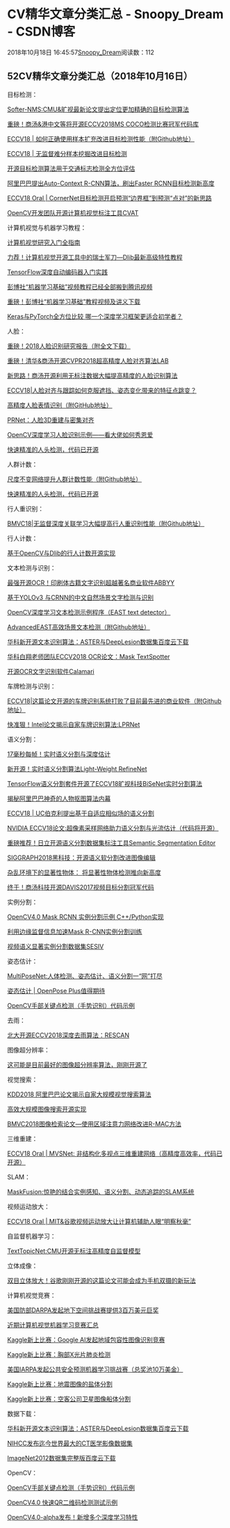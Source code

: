 # CV精华文章分类汇总 - Snoopy_Dream - CSDN博客





2018年10月18日 16:45:57[Snoopy_Dream](https://me.csdn.net/e01528)阅读数：112








## 52CV精华文章分类汇总（2018年10月16日）



目标检测：

[Softer-NMS:CMU&旷视最新论文提出定位更加精确的目标检测算法](http://mp.weixin.qq.com/s?__biz=MzIwMTE1NjQxMQ==&mid=2247484346&idx=1&sn=d92cfed3909b61b79f59fba75b84cdc1&chksm=96f371eea184f8f8a67c456cbc3e7a6e40e30d7b305a84000d45fe4aa5e078b24e50bc74de7b&scene=21#wechat_redirect)

[重磅！商汤&港中文等将开源ECCV2018MS COCO检测比赛冠军代码库](http://mp.weixin.qq.com/s?__biz=MzIwMTE1NjQxMQ==&mid=2247484255&idx=1&sn=a72c8291449ed2515d376dc013f19199&chksm=96f3710ba184f81d286092cd705f69f07732f0590a7ff370974ab2184d883c98875fef1ee51a&scene=21#wechat_redirect)

[ECCV18 | 如何正确使用样本扩充改进目标检测性能（附Github地址）](http://mp.weixin.qq.com/s?__biz=MzIwMTE1NjQxMQ==&mid=2247484225&idx=1&sn=5b9edbbd22519a207a4eed7a4c2ebb08&chksm=96f37115a184f80347828ab625647e530a115b7a40b9971baf991473541983f8d18beb72a61a&scene=21#wechat_redirect)

[ECCV18 | 无监督难分样本挖掘改进目标检测](http://mp.weixin.qq.com/s?__biz=MzIwMTE1NjQxMQ==&mid=2247484120&idx=1&sn=7ec0d673b1730d5e7190c36ce166504b&chksm=96f3708ca184f99aeeb3380fa890fb30e58900f186823d9fdd2e29befd563c3112a4404f459e&scene=21#wechat_redirect)

[开源目标检测算法用于交通标志检测全方位评估](http://mp.weixin.qq.com/s?__biz=MzIwMTE1NjQxMQ==&mid=2247484107&idx=1&sn=cdeeebf75f5cc0549ec2764e2f9c8e04&chksm=96f3709fa184f9893ba16c19c7c2ea9b73e0967590f1735dc7ddceb027271670972b6e69f030&scene=21#wechat_redirect)

[阿里巴巴提出Auto-Context R-CNN算法，刷出Faster RCNN目标检测新高度](http://mp.weixin.qq.com/s?__biz=MzIwMTE1NjQxMQ==&mid=2247483986&idx=2&sn=e9e73135d59d7a646a3c5c817b14e4d8&chksm=96f37006a184f910f716373097d5fa88de4e2c1baa234edbaef8ad9d2907041621ec237218e0&scene=21#wechat_redirect)

[ECCV18 Oral | CornerNet目标检测开启预测“边界框”到预测“点对”的新思路](http://mp.weixin.qq.com/s?__biz=MzIwMTE1NjQxMQ==&mid=2247483953&idx=1&sn=78abd4b5c4f4dcb79932afcd21a05745&chksm=96f37065a184f973a0a50a8b2a35bcd96a13a1c2b38e4bf3e4ca80e5d4b3b80c9b6a3e3134e0&scene=21#wechat_redirect)

[OpenCV开发团队开源计算机视觉标注工具CVAT](http://mp.weixin.qq.com/s?__biz=MzIwMTE1NjQxMQ==&mid=2247483935&idx=1&sn=0d594540421f4bef561d226fd22e7b81&chksm=96f3704ba184f95dc56440f79ad5678a908e9a11ff4babe93dd3ac462a33cf00333443334dc6&scene=21#wechat_redirect)





计算机视觉与机器学习教程：

[计算机视觉研究入门全指南](http://mp.weixin.qq.com/s?__biz=MzIwMTE1NjQxMQ==&mid=2247484258&idx=1&sn=89afd765adab02d4bc65f61ee68cac90&chksm=96f37136a184f8200830c064c196b492267009317646f8081843d59d84d0e6180577d4cef609&scene=21#wechat_redirect)

[力荐！计算机视觉开源工具中的瑞士军刀—Dlib最新高级特性教程](http://mp.weixin.qq.com/s?__biz=MzIwMTE1NjQxMQ==&mid=2247484094&idx=1&sn=6f659dfe81a8ae8c26b1e2da28e78ec3&chksm=96f370eaa184f9fced0cb5984bac82b610a1e8532e60feb50e4ec0a758887bc2d605944ea503&scene=21#wechat_redirect)

[TensorFlow深度自动编码器入门实践](http://mp.weixin.qq.com/s?__biz=MzIwMTE1NjQxMQ==&mid=2247483887&idx=1&sn=57a7f93ff7f24b6f71183142176bfc1f&chksm=96f373bba184faaddbc764253bc0d9c3f442b8be1802ef28b4f3a48acd64277105f934b5d987&scene=21#wechat_redirect)

[彭博社“机器学习基础”视频教程已经全部搬到腾讯视频](http://mp.weixin.qq.com/s?__biz=MzIwMTE1NjQxMQ==&mid=2247483935&idx=2&sn=b869898d5e445220de2be7d7ee6df2e7&chksm=96f3704ba184f95ddc012aba6cd0e28f71a9f653ffeb511fe4ff4d4cd3cd54aa25a5f33ae505&scene=21#wechat_redirect)

[重磅！彭博社“机器学习基础”教程视频及讲义下载](http://mp.weixin.qq.com/s?__biz=MzIwMTE1NjQxMQ==&mid=2247483759&idx=1&sn=c9f4526ece0009c1d4b6087b5ca4d582&chksm=96f3733ba184fa2d3fd3414e627da3f198a3477c4c39244fc0b79c3dfb30a04188144cb92ac8&scene=21#wechat_redirect)

[Keras与PyTorch全方位比较 哪一个深度学习框架更适合初学者？](http://mp.weixin.qq.com/s?__biz=MzIwMTE1NjQxMQ==&mid=2247483658&idx=1&sn=64a7044887cec9fdfaf2f170b7ff4bb8&chksm=96f3735ea184fa48cf0b5d3a497aa462ad573582789e8a795c917f2c6d7cbcf9e986792e1248&scene=21#wechat_redirect)



人脸：

[重磅！2018人脸识别研究报告（附全文下载）](http://mp.weixin.qq.com/s?__biz=MzIwMTE1NjQxMQ==&mid=2247484441&idx=1&sn=1e1c23cdc241f4a3f2e93ed36a2fabab&chksm=96f3764da184ff5b19438a70538a89575d1bc48be8f180f8b5c9185cfd49312a9388989b5201&scene=21#wechat_redirect)

[重磅！清华&商汤开源CVPR2018超高精度人脸对齐算法LAB](http://mp.weixin.qq.com/s?__biz=MzIwMTE1NjQxMQ==&mid=2247483942&idx=1&sn=4591d750a8a4fdff34d516492d537c24&chksm=96f37072a184f964f0dd5edb2b61ab170c18b1addb09919bbc78e3ecd4b13995e77aac605a12&scene=21#wechat_redirect)

[新思路！商汤开源利用无标注数据大幅提高精度的人脸识别算法](http://mp.weixin.qq.com/s?__biz=MzIwMTE1NjQxMQ==&mid=2247484244&idx=1&sn=7ad4ee154f24f1cc15bf16b9a4ceaf5a&chksm=96f37100a184f816f76311a944785fd572a1de2963f691ace6c87bd9dc8edad5b86facb650c2&scene=21#wechat_redirect)

[ECCV18|人脸对齐与跟踪如何克服遮挡、姿态变化带来的特征点跳变？](http://mp.weixin.qq.com/s?__biz=MzIwMTE1NjQxMQ==&mid=2247484150&idx=1&sn=5d38847fb3c35f0412d232c5ac4bc77d&chksm=96f370a2a184f9b4c2e2fba08931aeda562bcdd4f6934dc038469da0d0de42748474aac299da&scene=21#wechat_redirect)

[高精度人脸表情识别（附GitHub地址）](http://mp.weixin.qq.com/s?__biz=MzIwMTE1NjQxMQ==&mid=2247483967&idx=2&sn=826531b033d787045aa0c84c0f62f2a4&chksm=96f3706ba184f97d92a24c6c66a709fa607f11044a8165041c2c7be40f682768d9639dc86249&scene=21#wechat_redirect)

[PRNet：人脸3D重建与密集对齐](http://mp.weixin.qq.com/s?__biz=MzIwMTE1NjQxMQ==&mid=2247483729&idx=1&sn=dc9ae0305f3b50f1badff69cafa7682d&chksm=96f37305a184fa13b1559d5e794e4da949d9619834c905b72cf92608e52685c6a8792807f947&scene=21#wechat_redirect)

[OpenCV深度学习人脸识别示例——看大佬如何秀恩爱](http://mp.weixin.qq.com/s?__biz=MzIwMTE1NjQxMQ==&mid=2247484318&idx=1&sn=5d4746ab0deeb0002a4e9da4b5ece717&chksm=96f371caa184f8dc8a31c71992ee49ada0e9329532b773c54b673dc7a54dcbc6465dbf06979e&scene=21#wechat_redirect)

[快速精准的人头检测，代码已开源](http://mp.weixin.qq.com/s?__biz=MzIwMTE1NjQxMQ==&mid=2247484328&idx=1&sn=917c264e355872113ff47f0a1ec20845&chksm=96f371fca184f8ea2522b071cb8671340ae43b1f2eb12239e35cb7df33b089f935c127e6eb43&scene=21#wechat_redirect)



人群计数：

[尺度不变网络提升人群计数性能（附Github地址）](http://mp.weixin.qq.com/s?__biz=MzIwMTE1NjQxMQ==&mid=2247484298&idx=1&sn=a4f1a01cdf43c52af20cef39f6a27941&chksm=96f371dea184f8c86f5f2362dc8a16fe958708b002497551fddc4ddd31c831527dcc0d933ef6&scene=21#wechat_redirect)

[快速精准的人头检测，代码已开源](http://mp.weixin.qq.com/s?__biz=MzIwMTE1NjQxMQ==&mid=2247484328&idx=1&sn=917c264e355872113ff47f0a1ec20845&chksm=96f371fca184f8ea2522b071cb8671340ae43b1f2eb12239e35cb7df33b089f935c127e6eb43&scene=21#wechat_redirect)



行人重识别：

[BMVC18|无监督深度关联学习大幅提高行人重识别性能（附Github地址）](http://mp.weixin.qq.com/s?__biz=MzIwMTE1NjQxMQ==&mid=2247484047&idx=1&sn=78ba913a3e82c61a6699f24538c29bec&chksm=96f370dba184f9cdfa88c5096f4a2ef1313499d9c83a5007ceeaafdb5d45e51b54ea00f2f316&scene=21#wechat_redirect)



行人计数：

[基于OpenCV与Dlib的行人计数开源实现](http://mp.weixin.qq.com/s?__biz=MzIwMTE1NjQxMQ==&mid=2247483973&idx=1&sn=d3d4f47fc3d9d940727ed804fe007c5d&chksm=96f37011a184f9079dd6d2881dd2e7eeb6dcad403266c450c48b225e835e474fc6e0aad3e04c&scene=21#wechat_redirect)

文本检测与识别：

[最强开源OCR！印刷体古籍文字识别超越著名商业软件ABBYY](http://mp.weixin.qq.com/s?__biz=MzIwMTE1NjQxMQ==&mid=2247484451&idx=1&sn=79b74f345c97db1df062ce5dabb63d6e&chksm=96f37677a184ff61ecd46457cf55224cc38c1ea0d95268403c30eca42ac9d52830e2eb332340&scene=21#wechat_redirect)

[基于YOLOv3 与CRNN的中文自然场景文字检测与识别](http://mp.weixin.qq.com/s?__biz=MzIwMTE1NjQxMQ==&mid=2247484232&idx=1&sn=465c97c3e98908b36f22bee23d3003d8&chksm=96f3711ca184f80a280ead5b9ad1c36d6129aa3402f7a7ed6a7168c84dca1fe582bc73cb8814&scene=21#wechat_redirect)

[OpenCV深度学习文本检测示例程序（EAST text detector）](http://mp.weixin.qq.com/s?__biz=MzIwMTE1NjQxMQ==&mid=2247484009&idx=1&sn=78297f019662e9011e245cad3876a7a5&chksm=96f3703da184f92b7a1c4478a26a3b6ac6fdf4686005441cb4948689f69e9483461809521620&scene=21#wechat_redirect)

[AdvancedEAST高效场景文本检测（附Github地址）](http://mp.weixin.qq.com/s?__biz=MzIwMTE1NjQxMQ==&mid=2247484009&idx=2&sn=2c0d5c02407bdfffa2c208ca9f816b9f&chksm=96f3703da184f92b78b92fa8d253b15031d0b98398e1f625fa66e2a12ed8e07f1526218d8ab3&scene=21#wechat_redirect)

[华科新开源文本识别算法：ASTER与DeepLesion数据集百度云下载](http://mp.weixin.qq.com/s?__biz=MzIwMTE1NjQxMQ==&mid=2247483852&idx=1&sn=1462fb93bbf4054cbff267819d8fab6d&chksm=96f37398a184fa8ead8ec3ae0e0eb9818c5a4cd97c67aa5d1108d939c4f62e50c90934fcb883&scene=21#wechat_redirect)

[华科白翔老师团队ECCV2018 OCR论文：Mask TextSpotter](http://mp.weixin.qq.com/s?__biz=MzIwMTE1NjQxMQ==&mid=2247483847&idx=1&sn=3e38c46445648edff0d9f6dd99a5a9fa&chksm=96f37393a184fa851c83ef5b3ffc955fe9747d53323b22b1c28a1e71166ce25c4845fcc76248&scene=21#wechat_redirect)

[开源OCR文字识别软件Calamari](http://mp.weixin.qq.com/s?__biz=MzIwMTE1NjQxMQ==&mid=2247483692&idx=1&sn=053f1d7f97e05d60dd9aacaf511ea799&chksm=96f37378a184fa6e426ce2f30fa6f28f75b9422934cc5af177ea9bed8cd727cd925c8bcf87a5&scene=21#wechat_redirect)



车牌检测与识别：

[ECCV18|这篇论文开源的车牌识别系统打败了目前最先进的商业软件（附Github地址）](http://mp.weixin.qq.com/s?__biz=MzIwMTE1NjQxMQ==&mid=2247484171&idx=1&sn=06de0293581b5511970387eea13c5342&chksm=96f3715fa184f84937675679df25371d9ee9a95b0a72de183c6155ad1487df2b0d3e24f2f904&scene=21#wechat_redirect)

[快准狠！Intel论文揭示自家车牌识别算法:LPRNet](http://mp.weixin.qq.com/s?__biz=MzIwMTE1NjQxMQ==&mid=2247483816&idx=1&sn=8f7063aec580069d09c11ddd4b26bf3a&chksm=96f373fca184faeadcc4b699179d2de1363ab3f139e24bb9a8596c629177b3cabf1f5edbca28&scene=21#wechat_redirect)



语义分割：

[17毫秒每帧！实时语义分割与深度估计](http://mp.weixin.qq.com/s?__biz=MzIwMTE1NjQxMQ==&mid=2247484377&idx=1&sn=f8554076e54279fcd32b7ffa4212fec6&chksm=96f3718da184f89b3669ca32c680c39a5a8553dfb13844607f1358a8e09784adeb6e989f5d01&scene=21#wechat_redirect)

[新开源！实时语义分割算法Light-Weight RefineNet](http://mp.weixin.qq.com/s?__biz=MzIwMTE1NjQxMQ==&mid=2247484400&idx=1&sn=42aa13f9ec8d6684c4255d392ab62bfa&chksm=96f371a4a184f8b2b3c48370302e5c8e33262cc1fcc5d7148bec9fe176c06cc212205427c6d7&scene=21#wechat_redirect)

[TensorFlow语义分割套件开源了ECCV18旷视科技BiSeNet实时分割算法](http://mp.weixin.qq.com/s?__biz=MzIwMTE1NjQxMQ==&mid=2247484278&idx=1&sn=432cbf63465a4c22c44079dac157c701&chksm=96f37122a184f8344abb5f7cc3646c3ddbd1ad5914dff42be9ed6c90066b2b6edcbbba3a7634&scene=21#wechat_redirect)

[揭秘阿里巴巴神奇的人物抠图算法内幕](http://mp.weixin.qq.com/s?__biz=MzIwMTE1NjQxMQ==&mid=2247484138&idx=1&sn=9fd9975c521efb7d49b351e183ff8dac&chksm=96f370bea184f9a82e72bfce2a645793f0f0c6b8f4ddcf335a0f8624747575347fa7fb656209&scene=21#wechat_redirect)

[ECCV18 | UC伯克利提出基于自适应相似场的语义分割](http://mp.weixin.qq.com/s?__biz=MzIwMTE1NjQxMQ==&mid=2247484068&idx=1&sn=4cd84ca0fbd2b6702120f7c2ce16d803&chksm=96f370f0a184f9e654ff7b08b8b5e6a0455b29292b2cd9a7983d936cce1c6339544b99e1e0c0&scene=21#wechat_redirect)

[NVIDIA ECCV18论文:超像素采样网络助力语义分割与光流估计（代码将开源）](http://mp.weixin.qq.com/s?__biz=MzIwMTE1NjQxMQ==&mid=2247484024&idx=1&sn=1d60d9054cb7fd5223014a211dde875e&chksm=96f3702ca184f93a7c2459241e9f68bec9602420c793c37b4e0bbbcff77b6b58a185af73a449&scene=21#wechat_redirect)

[重磅推荐！日立开源语义分割数据集标注工具Semantic Segmentation Editor](http://mp.weixin.qq.com/s?__biz=MzIwMTE1NjQxMQ==&mid=2247483953&idx=2&sn=ebc9c6d24cbe613ae2ff742d0f1dc941&chksm=96f37065a184f9731e174704636d7010a7c3847ceea62451dc7fa08a77299d4178d4fb64d21b&scene=21#wechat_redirect)

[SIGGRAPH2018黑科技：开源语义软分割改进图像编辑](http://mp.weixin.qq.com/s?__biz=MzIwMTE1NjQxMQ==&mid=2247483947&idx=1&sn=beda88fb72014e8c9de394ed3dfea798&chksm=96f3707fa184f969f6ff1673d9350465bd0cd7492bf13b1fa4abf6890ad50a25d07dbab30eb7&scene=21#wechat_redirect)

[杂乱环境下的显著性物体： 将显著性物体检测推向新高度](http://mp.weixin.qq.com/s?__biz=MzIwMTE1NjQxMQ==&mid=2247483908&idx=1&sn=590bd70063766d21442f2995245b7b17&chksm=96f37050a184f94641e2d7d99577c5b3c2ea2d0bde3ab87a1c6bbee36b3da6fb1f5b95a49adb&scene=21#wechat_redirect)

[终于！商汤科技开源DAVIS2017视频目标分割冠军代码](http://mp.weixin.qq.com/s?__biz=MzIwMTE1NjQxMQ==&mid=2247483783&idx=1&sn=10cd4458a6d167dd7b17729d1deac5bf&chksm=96f373d3a184fac53c117ecca6b5c0355e9a4860794087cd67c92d75efe5b8039166fa97706e&scene=21#wechat_redirect)



实例分割：

[OpenCV4.0 Mask RCNN 实例分割示例 C++/Python实现](http://mp.weixin.qq.com/s?__biz=MzIwMTE1NjQxMQ==&mid=2247484384&idx=1&sn=ef2363a48c75a22e753f1c7f11fe9cb8&chksm=96f371b4a184f8a215d6717465666c4e1abb5541db61446984eb48c49f55ea928a888e38df84&scene=21#wechat_redirect)

[利用边缘监督信息加速Mask R-CNN实例分割训练](http://mp.weixin.qq.com/s?__biz=MzIwMTE1NjQxMQ==&mid=2247484289&idx=1&sn=1e2345762c3b0057e779bcc01d0fec05&chksm=96f371d5a184f8c35c10734b22740e112a69c7f48b1bcc575184f76822e18c0229e501c75a8e&scene=21#wechat_redirect)

[视频语义显著实例分割数据集SESIV](http://mp.weixin.qq.com/s?__biz=MzIwMTE1NjQxMQ==&mid=2247483696&idx=1&sn=9c24464150aac9b61cb3abd57aa776ea&chksm=96f37364a184fa725fa4c19429097293c3d9f7c5a004800a1f4523c5d8715697ed69942825a8&scene=21#wechat_redirect)



姿态估计：

[MultiPoseNet:人体检测、姿态估计、语义分割一“网”打尽](http://mp.weixin.qq.com/s?__biz=MzIwMTE1NjQxMQ==&mid=2247483982&idx=2&sn=3f4fb8ed9daf9b1f56cac2692d32e5f2&chksm=96f3701aa184f90c6184dbaef32dcfcdfbeff94bcd68e826947ded915387db6cc569f55155f0&scene=21#wechat_redirect)

[姿态估计 | OpenPose Plus值得期待](http://mp.weixin.qq.com/s?__biz=MzIwMTE1NjQxMQ==&mid=2247484353&idx=2&sn=e442aa76aa96388a7e7c47f368e2bcc5&chksm=96f37195a184f8835b87800770d4b563c304753f417850e7cb37d2ea1cdecc0c6b39acca4ba0&scene=21#wechat_redirect)

[OpenCV手部关键点检测（手势识别）代码示例](http://mp.weixin.qq.com/s?__biz=MzIwMTE1NjQxMQ==&mid=2247484420&idx=2&sn=276b7601eea741af739d08cd8d2cbcdd&chksm=96f37650a184ff46cf2e3751e1ce17f35b1b2dd67bf9116146a6c6d823186daab3f94ee4e4f2&scene=21#wechat_redirect)




去雨：

[北大开源ECCV2018深度去雨算法：RESCAN](http://mp.weixin.qq.com/s?__biz=MzIwMTE1NjQxMQ==&mid=2247483813&idx=1&sn=bef3f73c2694ae21ad3c3ce0d90b55f3&chksm=96f373f1a184fae76893f48ee6b85bdecf5ce2e3d3a6afdb35fea1430e96c6a7c90d3a05f380&scene=21#wechat_redirect)



图像超分辨率：

[这可能是目前最好的图像超分辨率算法，刚刚开源了](http://mp.weixin.qq.com/s?__biz=MzIwMTE1NjQxMQ==&mid=2247484089&idx=2&sn=d08dc9a1a624b41d368c4c173e45c2f6&chksm=96f370eda184f9fb2bf2b78568ad3179c4c6aaa688389854105207b1f16cc26d609370fd6c19&scene=21#wechat_redirect)



视觉搜索：

[KDD2018 阿里巴巴论文揭示自家大规模视觉搜索算法](http://mp.weixin.qq.com/s?__biz=MzIwMTE1NjQxMQ==&mid=2247483967&idx=1&sn=5a95097784178ff7959de9074c90bad6&chksm=96f3706ba184f97de90771123302ca5c23d90cb0060589f146055bdbbdec3b295c242c3643ad&scene=21#wechat_redirect)

[高效大规模图像搜索开源实现](http://mp.weixin.qq.com/s?__biz=MzIwMTE1NjQxMQ==&mid=2247483926&idx=1&sn=c986cbd81bc4519b9407997303480da3&chksm=96f37042a184f954e28156a7bd709f09995175218250a29a2e7a15b6edd52973056e733f85f0&scene=21#wechat_redirect)

[BMVC2018图像检索论文—使用区域注意力网络改进R-MAC方法](http://mp.weixin.qq.com/s?__biz=MzIwMTE1NjQxMQ==&mid=2247483926&idx=2&sn=dad285a593fd3c7d375c262d888e5555&chksm=96f37042a184f954e0960e3e7f841fbb1d4be85b1ea1e9ee1424c702a8b68f002a3d85936dea&scene=21#wechat_redirect)



三维重建：

[ECCV18 Oral | MVSNet: 非结构化多视点三维重建网络（高精度高效率，代码已开源）](http://mp.weixin.qq.com/s?__biz=MzIwMTE1NjQxMQ==&mid=2247484053&idx=1&sn=c42bdfc108f6288242ee3f9a5a027be4&chksm=96f370c1a184f9d7aa6590b25a9af0416396deacd25d838f632b106f49936a1aec74028d8d85&scene=21#wechat_redirect)



SLAM：

[MaskFusion:惊艳的结合实例感知、语义分割、动态追踪的SLAM系统](http://mp.weixin.qq.com/s?__biz=MzIwMTE1NjQxMQ==&mid=2247483986&idx=1&sn=313dcde61908ad2fa16936de1d6089a6&chksm=96f37006a184f9102f665b10fa27a74bcc487bc89335b6d8300ac1f6cec3490cf5495ea0ff2a&scene=21#wechat_redirect)





视频运动放大：

[ECCV18 Oral | MIT&谷歌视频运动放大让计算机辅助人眼“明察秋毫”](http://mp.weixin.qq.com/s?__biz=MzIwMTE1NjQxMQ==&mid=2247483982&idx=1&sn=56976f70a1291ded5bddba97122df4f8&chksm=96f3701aa184f90c7da6280ff0921fc7bd0363e05026b1c42d38bbf88547b2cb38291e798085&scene=21#wechat_redirect)



自监督机器学习：

[TextTopicNet:CMU开源无标注高精度自监督模型](http://mp.weixin.qq.com/s?__biz=MzIwMTE1NjQxMQ==&mid=2247483801&idx=1&sn=83e92a76aed54debacbb9b8e802937ae&chksm=96f373cda184fadb9c224e6c6909a383d9a6b16f2763d09cce70228db2726309cbe6ee4a7a84&scene=21#wechat_redirect)



立体成像：

[双目立体放大！谷歌刚刚开源的这篇论文可能会成为手机双摄的新玩法](http://mp.weixin.qq.com/s?__biz=MzIwMTE1NjQxMQ==&mid=2247484428&idx=1&sn=f6675ad938b56c00df5bb4727da62799&chksm=96f37658a184ff4eec27f7880e691453955062623b0cff7b5fe46af107c36c1ef5783503d173&scene=21#wechat_redirect)



计算机视觉竞赛：

[美国防部DARPA发起地下空间挑战赛提供3百万美元巨奖](http://mp.weixin.qq.com/s?__biz=MzIwMTE1NjQxMQ==&mid=2247484270&idx=1&sn=e021045fae108b8788271882a593ddbb&chksm=96f3713aa184f82c90cbac9ab59180a1120de4bcb224084fe9fabe1989167778b808dc6a6eb7&scene=21#wechat_redirect)

[近期计算机视觉机器学习竞赛汇总](http://mp.weixin.qq.com/s?__biz=MzIwMTE1NjQxMQ==&mid=2247484174&idx=1&sn=e54d41918b826cbe28ee220882577beb&chksm=96f3715aa184f84c78c96336f48f6cde3df9b66da477bd08bfe4c84837d5c7c04979c438e3c7&scene=21#wechat_redirect)

[Kaggle新上比赛：Google AI发起地域包容性图像识别竞赛](http://mp.weixin.qq.com/s?__biz=MzIwMTE1NjQxMQ==&mid=2247484171&idx=2&sn=c51ec83d62c8e7ecf9f4abf765b7a9d9&chksm=96f3715fa184f8499e40a7b0eb2a8a8207ee2529bbab4c440e46a9da42f2bf4f6aa1a196ed79&scene=21#wechat_redirect)

[Kaggle新上比赛：胸部X光片肺炎检测](http://mp.weixin.qq.com/s?__biz=MzIwMTE1NjQxMQ==&mid=2247484071&idx=1&sn=738d6a35a166c3084fa85fc1bbda3187&chksm=96f370f3a184f9e5b76d07635493994b4d25ea7cb2ae2f4212a626b626e3bfdc20838c8d0a1d&scene=21#wechat_redirect)

[美国IARPA发起公共安全预测机器学习挑战赛（总奖池10万美金）](http://mp.weixin.qq.com/s?__biz=MzIwMTE1NjQxMQ==&mid=2247483973&idx=2&sn=7f6c3f2687a30a6199fd2618e254bd41&chksm=96f37011a184f907790752015f07ddae6e10a7331506101a5bf0741641271e364e0855e5637f&scene=21#wechat_redirect)

[Kaggle新上比赛：地震图像的盐体分割](http://mp.weixin.qq.com/s?__biz=MzIwMTE1NjQxMQ==&mid=2247483953&idx=3&sn=3aee089adac661a74c3b7b322fcc636e&chksm=96f37065a184f973b5d48265a80954e3c432d471cda5d96817168a89f125bae834617d7b9df8&scene=21#wechat_redirect)

[Kaggle新上比赛：空客公司卫星图像船体分割](http://mp.weixin.qq.com/s?__biz=MzIwMTE1NjQxMQ==&mid=2247483882&idx=1&sn=fcba72e822daae06be3b1f43d0b34597&chksm=96f373bea184faa859cc2f490f7fced67b7ffd050c1547e6dd257b2080db5e65f20efc093194&scene=21#wechat_redirect)





数据下载：

[华科新开源文本识别算法：ASTER与DeepLesion数据集百度云下载](http://mp.weixin.qq.com/s?__biz=MzIwMTE1NjQxMQ==&mid=2247483852&idx=1&sn=1462fb93bbf4054cbff267819d8fab6d&chksm=96f37398a184fa8ead8ec3ae0e0eb9818c5a4cd97c67aa5d1108d939c4f62e50c90934fcb883&scene=21#wechat_redirect)

[NIHCC发布迄今世界最大的CT医学影像数据集](http://mp.weixin.qq.com/s?__biz=MzIwMTE1NjQxMQ==&mid=2247483828&idx=1&sn=d67715b8768269515504ed67f4c6cb2c&chksm=96f373e0a184faf63ed5aee77bee7a2a2c27c8cfbaf9f6b170c15e0003e59382324340338b77&scene=21#wechat_redirect)

[ImageNet2012数据集完整版百度云下载](http://mp.weixin.qq.com/s?__biz=MzIwMTE1NjQxMQ==&mid=2247483824&idx=1&sn=1cea4db672f2f17dee26ad1c1b0b1ccb&chksm=96f373e4a184faf2149a1bc5601eb0d57f16150108bee03f14939ff8711f2b894533b6c7b3d8&scene=21#wechat_redirect)



OpenCV：

[OpenCV手部关键点检测（手势识别）代码示例](http://mp.weixin.qq.com/s?__biz=MzIwMTE1NjQxMQ==&mid=2247484420&idx=2&sn=276b7601eea741af739d08cd8d2cbcdd&chksm=96f37650a184ff46cf2e3751e1ce17f35b1b2dd67bf9116146a6c6d823186daab3f94ee4e4f2&scene=21#wechat_redirect)

[OpenCV4.0 快速QR二维码检测测试示例](http://mp.weixin.qq.com/s?__biz=MzIwMTE1NjQxMQ==&mid=2247484359&idx=1&sn=f4f38f66385ea47a57fd833dbe45ead3&chksm=96f37193a184f8851ca94f9a02f63091a99b89b6821b33d3e62d30fff616bc82d29799c65df3&scene=21#wechat_redirect)

[OpenCV4.0-alpha发布！新增多个深度学习特性](http://mp.weixin.qq.com/s?__biz=MzIwMTE1NjQxMQ==&mid=2247484293&idx=1&sn=2deba3a74870d31cef9bf8c760fbd1ad&chksm=96f371d1a184f8c73d74e64e32449992e819525a61c602a17a15b41817ef5056c2134f0f46b6&scene=21#wechat_redirect)



